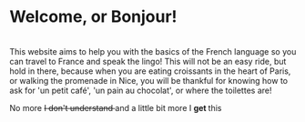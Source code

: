 <h1> <strong> Welcome, or Bonjour! </strong> </h1>
<br>
<body> 
  This website aims to help you with the basics of the French language so you can travel to France and speak the lingo! 
  This will not be an easy ride, but hold in there, because when you are eating croissants in the heart of Paris, or walking the promenade in Nice, you will be thankful for knowing how to ask for 'un petit café', 'un pain au chocolat', or where the toilettes are! 
  <p>
    No more <strike> I don't understand </strike> and a little bit more I <strong> get </strong> this </p>
  </body>
